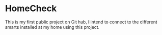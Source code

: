 # HomeCheck
This is my first public project on Git hub, I intend to connect to the different smarts installed at my home using this project.
